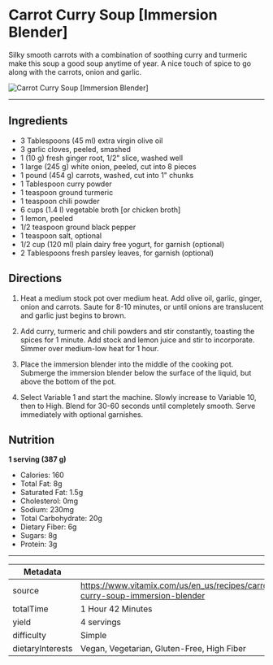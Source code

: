 # Carrot Curry Soup [Immersion Blender]

Silky smooth carrots with a combination of soothing curry and turmeric make this soup a good soup anytime of year. A nice touch of spice to go along with the carrots, onion and garlic.

![Carrot Curry Soup [Immersion Blender]](https://www.vitamix.com/content/dam/vitamix/migration/media/other/images/w/wycm-carrotcurriedsoup-470x449.jpg)

---

## Ingredients

- 3 Tablespoons (45 ml) extra virgin olive oil
- 3 garlic cloves, peeled, smashed
- 1 (10 g) fresh ginger root, 1/2" slice, washed well
- 1 large (245 g) white onion, peeled, cut into 8 pieces
- 1 pound (454 g) carrots, washed, cut into 1" chunks
- 1 Tablespoon curry powder
- 1 teaspoon ground turmeric
- 1 teaspoon chili powder
- 6 cups (1.4 l) vegetable broth [or chicken broth]
- 1 lemon, peeled
- 1/2 teaspoon ground black pepper
- 1 teaspoon salt, optional
- 1/2 cup (120 ml) plain dairy free yogurt, for garnish (optional)
- 2 Tablespoons fresh parsley leaves, for garnish (optional)

## Directions

1. Heat a medium stock pot over medium heat. Add olive oil, garlic, ginger, onion and carrots. Saute for 8-10 minutes, or until onions are translucent and garlic just begins to brown.

2. Add curry, turmeric and chili powders and stir constantly, toasting the spices for 1 minute. Add stock and lemon juice and stir to incorporate. Simmer over medium-low heat for 1 hour.

3. Place the immersion blender into the middle of the cooking pot. Submerge the immersion blender below the surface of the liquid, but above the bottom of the pot.

4. Select Variable 1 and start the machine. Slowly increase to Variable 10, then to High. Blend for 30-60 seconds until completely smooth. Serve immediately with optional garnishes.

## Nutrition

**1 serving (387 g)**

- Calories: 160
- Total Fat: 8g
- Saturated Fat: 1.5g
- Cholesterol: 0mg
- Sodium: 230mg
- Total Carbohydrate: 20g
- Dietary Fiber: 6g
- Sugars: 8g
- Protein: 3g

---

| Metadata |  |
| --- | --- |
| source | https://www.vitamix.com/us/en_us/recipes/carrot-curry-soup-immersion-blender |
| totalTime | 1 Hour 42 Minutes |
| yield | 4 servings |
| difficulty | Simple |
| dietaryInterests | Vegan, Vegetarian, Gluten-Free, High Fiber |

